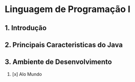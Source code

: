 # Linguagem de Programação I

## 1. Introdução

## 2. Principais Caracteristicas do Java

## 3. Ambiente de Desenvolvimento

1. [x] Alo Mundo
